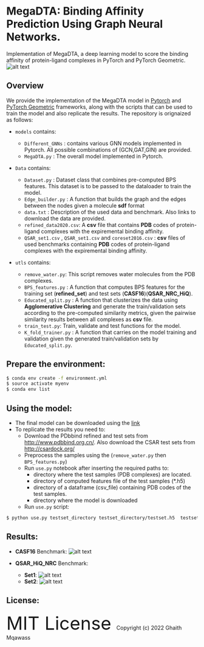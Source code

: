 # MegaDTA: Binding Affinity Prediction Using Graph Neural Networks.
Implementation of MegaDTA, a deep learning model to score the binding affinity of protein-ligand complexes in PyTorch and PyTorch Geometric.
![alt text](https://github.com/ghaith-mq/MegaDTA/blob/main/MegaDTA.png)

## Overview

We provide the implementation of the MegaDTA model in [Pytorch](https://github.com/pytorch/pytorch) and [PyTorch Geometric](https://pytorch-geometric.readthedocs.io/) frameworks, along with the scripts that can be used to train the model and also replicate the results. The repository is orignaized as follows:

- `models` contains:
  - `Different_GNNs` : contains various GNN models implemented in Pytorch. All possible combinations of (GCN,GAT,GIN) are provided. 
  - `MegaDTA.py` : The overall model implemented in Pytorch.


- `Data` contains:
  - `Dataset.py` : Dataset class that combines pre-computed BPS features. This dataset is to be passed to the dataloader to train the model.
  - `Edge_builder.py` : A function that builds the graph and the edges between the nodes given a molecule **sdf** format
  - `data.txt` : Description of the used data and benchmark. Also links to download the data are provided.
  - `refined_data2020.csv`: A **csv** file that contains **PDB** codes of protein-ligand complexes with the expiremental binding affinity.
  - `QSAR_set1.csv` , `QSAR_set1.csv`  and `coreset2016.csv` : **csv** files of used benchmarks containing  **PDB** codes of protein-ligand complexes with the expiremental binding affinity.


- `utls` contains: 
  - `remove_water.py`: This script removes water molecules from the PDB complexes.
  - `BPS_features.py` : A function that computes BPS features for the training set (**refined_set**) and test sets (**CASF16**)(**QSAR_NRC_HiQ**).
  - `Educated_split.py` : A function that clusterizes the data using **Agglomerative Clustering** and generate the train/validation sets  according to the pre-computed similarity metrics, given the pairwise similarity results between all complexes as **csv** file.
  - `train_test.py`: Train, validate and test functions for the model.
  - `K_fold_trainer.py` : A function that carries on the model training and validation given the generated train/validation sets by `Educated_split.py`. 

## Prepare the environment:

```sh
$ conda env create -f environment.yml
$ source activate myenv
$ conda env list
```

## Using the model:
- The final model can be downloaded using the [link](https://drive.google.com/file/d/1RJiA_hi6yfZP8IzH30UtnvaJvQXwjNAH/view?usp=sharing) 
- To replicate the results you need to:
  - Download the PDbbind refined and test sets from  http://www.pdbbind.org.cn/. Also download the CSAR test sets from http://csardock.org/
  - Preprocess the samples using the (`remove_water.py` then `BPS_features.py`)
  - Run `use.py` notebook after inserting the required paths to: 
     - directory where the test samples (PDB complexes) are located.
     - directory of computed features file of the test samples (*.h5) 
     - directory of a dataframe (csv_file) containing PDB codes of the test samples.
     - directory where the model is downloaded 
  - Run `use.py` script:
```sh
$ python use.py testset_directory testset_directory/testset.h5  testset_directory/pdb_codes.csv  model_directory.pt
```
## Results:
- **CASF16** Benchmark:
![alt text](https://github.com/ghaith-mq/MegaDTA/blob/main/results/correlation_plots_casf.png)

- **QSAR_HiQ_NRC** Benchmark:
  - **Set1**:
![alt text](https://github.com/ghaith-mq/MegaDTA/blob/main/results/cor_plots_csar1.png)
  - **Set2**:
![alt text](https://github.com/ghaith-mq/MegaDTA/blob/main/results/cor_plots_csar2.png)

## License:
 <font size = "7" >  MIT License </font>
 Copyright (c) 2022 Ghaith Mqawass


